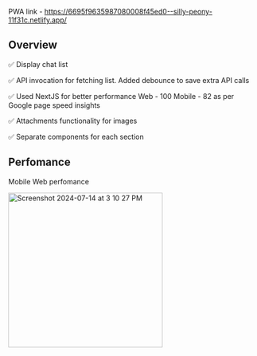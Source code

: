 PWA link - https://6695f9635987080008f45ed0--silly-peony-11f31c.netlify.app/

## Overview 

✅ Display chat list

✅ API invocation for fetching list. Added debounce to save extra API calls 

✅ Used NextJS for better performance Web - 100 Mobile - 82 as per Google page speed insights 

✅ Attachments functionality for images 

✅ Separate components for each section 





## Perfomance 

Mobile Web perfomance 

<img width="310" alt="Screenshot 2024-07-14 at 3 10 27 PM" src="https://github.com/user-attachments/assets/0e6c12d5-45dd-49af-94e2-1e4eb4154ecf">
